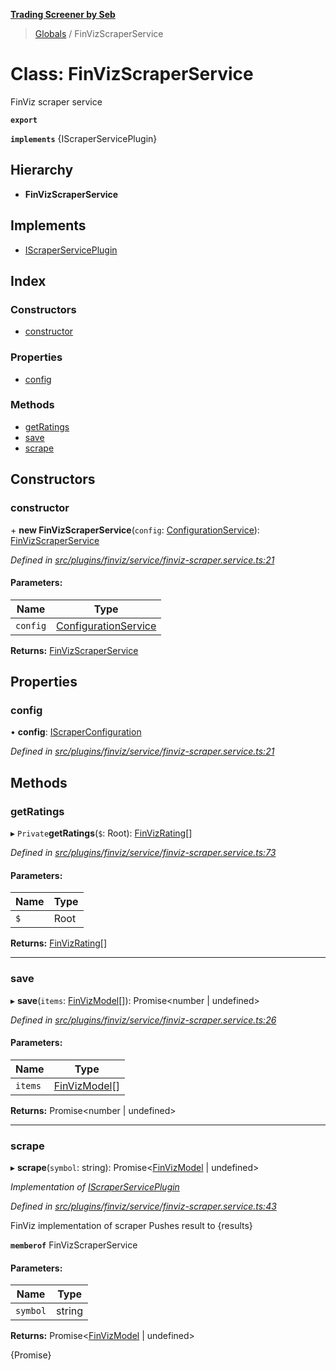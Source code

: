 **[Trading Screener by Seb](../README.md)**

> [Globals](../globals.md) / FinVizScraperService

# Class: FinVizScraperService

FinViz scraper service

**`export`** 

**`implements`** {IScraperServicePlugin}

## Hierarchy

* **FinVizScraperService**

## Implements

* [IScraperServicePlugin](../interfaces/iscraperserviceplugin.md)

## Index

### Constructors

* [constructor](finvizscraperservice.md#constructor)

### Properties

* [config](finvizscraperservice.md#config)

### Methods

* [getRatings](finvizscraperservice.md#getratings)
* [save](finvizscraperservice.md#save)
* [scrape](finvizscraperservice.md#scrape)

## Constructors

### constructor

\+ **new FinVizScraperService**(`config`: [ConfigurationService](configurationservice.md)): [FinVizScraperService](finvizscraperservice.md)

*Defined in [src/plugins/finviz/service/finviz-scraper.service.ts:21](https://github.com/wiewiur667/TradingScreener/blob/0537031/src/plugins/finviz/service/finviz-scraper.service.ts#L21)*

#### Parameters:

Name | Type |
------ | ------ |
`config` | [ConfigurationService](configurationservice.md) |

**Returns:** [FinVizScraperService](finvizscraperservice.md)

## Properties

### config

•  **config**: [IScraperConfiguration](../interfaces/iscraperconfiguration.md)

*Defined in [src/plugins/finviz/service/finviz-scraper.service.ts:21](https://github.com/wiewiur667/TradingScreener/blob/0537031/src/plugins/finviz/service/finviz-scraper.service.ts#L21)*

## Methods

### getRatings

▸ `Private`**getRatings**(`$`: Root): [FinVizRating](finvizrating.md)[]

*Defined in [src/plugins/finviz/service/finviz-scraper.service.ts:73](https://github.com/wiewiur667/TradingScreener/blob/0537031/src/plugins/finviz/service/finviz-scraper.service.ts#L73)*

#### Parameters:

Name | Type |
------ | ------ |
`$` | Root |

**Returns:** [FinVizRating](finvizrating.md)[]

___

### save

▸ **save**(`items`: [FinVizModel](finvizmodel.md)[]): Promise\<number \| undefined>

*Defined in [src/plugins/finviz/service/finviz-scraper.service.ts:26](https://github.com/wiewiur667/TradingScreener/blob/0537031/src/plugins/finviz/service/finviz-scraper.service.ts#L26)*

#### Parameters:

Name | Type |
------ | ------ |
`items` | [FinVizModel](finvizmodel.md)[] |

**Returns:** Promise\<number \| undefined>

___

### scrape

▸ **scrape**(`symbol`: string): Promise\<[FinVizModel](finvizmodel.md) \| undefined>

*Implementation of [IScraperServicePlugin](../interfaces/iscraperserviceplugin.md)*

*Defined in [src/plugins/finviz/service/finviz-scraper.service.ts:43](https://github.com/wiewiur667/TradingScreener/blob/0537031/src/plugins/finviz/service/finviz-scraper.service.ts#L43)*

FinViz implementation of scraper
Pushes result to {results}

**`memberof`** FinVizScraperService

#### Parameters:

Name | Type |
------ | ------ |
`symbol` | string |

**Returns:** Promise\<[FinVizModel](finvizmodel.md) \| undefined>

{Promise<void>}
